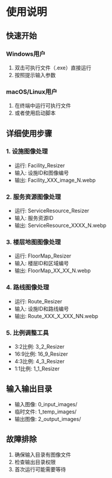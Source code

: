 # 使用说明

## 快速开始

### Windows用户
1. 双击可执行文件（.exe）直接运行
2. 按照提示输入参数

### macOS/Linux用户
1. 在终端中运行可执行文件
2. 或者使用启动脚本

## 详细使用步骤

### 1. 设施图像处理
- 运行: Facility_Resizer
- 输入: 设施ID和图像编号
- 输出: Facility_XXX_image_N.webp

### 2. 服务资源图像处理
- 运行: ServiceResource_Resizer
- 输入: 服务资源ID
- 输出: ServiceResource_XXXX_N.webp

### 3. 楼层地图图像处理
- 运行: FloorMap_Resizer
- 输入: 楼层ID和区域编号
- 输出: FloorMap_XX_XX_N.webp

### 4. 路线图像处理
- 运行: Route_Resizer
- 输入: 设施ID和路线编号
- 输出: Route_XXX_X_XXX_NN.webp

### 5. 比例调整工具
- 3:2比例: 3_2_Resizer
- 16:9比例: 16_9_Resizer
- 4:3比例: 4_3_Resizer
- 1:1比例: 1_1_Resizer

## 输入输出目录
- 输入图像: 0_input_images/
- 临时文件: 1_temp_images/
- 输出图像: 2_output_images/

## 故障排除
1. 确保输入目录有图像文件
2. 检查输出目录权限
3. 首次运行可能需要等待
